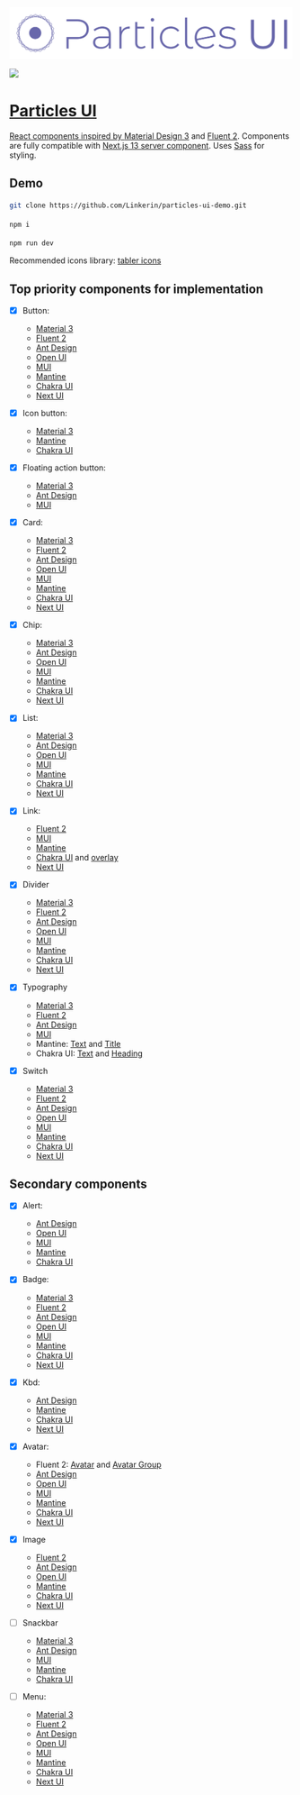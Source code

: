 [![Particles UI Logo](./readme_img/pui-logo.svg)](https://particles-ui.snipshot.dev)

<a href="https://particles-book.snipshot.dev" target="_blank" aria-label="To Particles UI Storybook website"><img src="https://raw.githubusercontent.com/storybooks/brand/master/badge/badge-storybook.svg" />

# Particles UI

React components inspired by [Material Design 3](https://m3.material.io) and
[Fluent 2](https://fluent2.microsoft.design/). Components are fully compatible
with [Next.js 13 server
component](https://nextjs.org/docs/getting-started/react-essentials#server-components).
Uses [Sass](https://sass-lang.com) for styling.

## Demo

```bash
git clone https://github.com/Linkerin/particles-ui-demo.git

npm i

npm run dev
```

Recommended icons library: [tabler icons](https://tabler-icons.io/)

## Top priority components for implementation

- [x] Button:

  - [Material 3](https://m3.material.io/components/buttons/overview)
  - [Fluent
    2](https://fluent2.microsoft.design/components/web/react/button/usage)
  - [Ant Design](https://ant.design/components/button)
  - [Open UI](https://open-ui.org/components/button/)
  - [MUI](https://mui.com/material-ui/react-button/)
  - [Mantine](https://mantine.dev/core/button/)
  - [Chakra UI](https://chakra-ui.com/docs/components/button)
  - [Next UI](https://nextui.org/docs/components/button)

- [x] Icon button:

  - [Material 3](https://m3.material.io/components/icon-buttons/overview)
  - [Mantine](https://mantine.dev/core/action-icon/)
  - [Chakra UI](https://chakra-ui.com/docs/components/icon-button/usage)

- [x] Floating action button:

  - [Material
    3](https://m3.material.io/components/floating-action-button/overview)
  - [Ant Design](https://ant.design/components/float-button)
  - [MUI](https://mui.com/material-ui/react-floating-action-button/)

- [x] Card:

  - [Material 3](https://m3.material.io/components/cards/overview)
  - [Fluent 2](https://fluent2.microsoft.design/components/web/react/card/usage)
  - [Ant Design](https://ant.design/components/card)
  - [Open UI](https://open-ui.org/components/card.research/)
  - [MUI](https://mui.com/material-ui/react-card/)
  - [Mantine](https://mantine.dev/core/card/)
  - [Chakra UI](https://chakra-ui.com/docs/components/card)
  - [Next UI](https://nextui.org/docs/components/card)

- [x] Chip:

  - [Material 3](https://m3.material.io/components/chips/overview)
  - [Ant Design](https://ant.design/components/tag)
  - [Open UI](https://open-ui.org/components/tag/)
  - [MUI](https://mui.com/material-ui/react-chip/)
  - [Mantine](https://mantine.dev/core/chip/)
  - [Chakra UI](https://chakra-ui.com/docs/components/tag)
  - [Next UI](https://nextui.org/docs/components/chip)

- [x] List:

  - [Material 3](https://m3.material.io/components/lists/overview)
  - [Ant Design](https://ant.design/components/list)
  - [Open UI](https://open-ui.org/components/list.research/)
  - [MUI](https://mui.com/material-ui/react-list/)
  - [Mantine](https://mantine.dev/core/list/)
  - [Chakra UI](https://chakra-ui.com/docs/components/list)
  - [Next UI](https://nextui.org/docs/components/listbox)

- [x] Link:

  - [Fluent 2](https://fluent2.microsoft.design/components/web/react/link/usage)
  - [MUI](https://mui.com/material-ui/react-link/)
  - [Mantine](https://mantine.dev/core/anchor/)
  - [Chakra UI](https://chakra-ui.com/docs/components/link) and
    [overlay](https://chakra-ui.com/docs/components/link-overlay)
  - [Next UI](https://nextui.org/docs/components/link)

- [x] Divider

  - [Material 3](https://m3.material.io/components/divider/overview)
  - [Fluent
    2](https://fluent2.microsoft.design/components/web/react/divider/usage)
  - [Ant Design](https://ant.design/components/divider)
  - [Open UI](https://open-ui.org/components/text/)
  - [MUI](https://mui.com/material-ui/react-divider/)
  - [Mantine](https://mantine.dev/core/divider/)
  - [Chakra UI](https://chakra-ui.com/docs/components/divider)
  - [Next UI](https://nextui.org/docs/components/divider)

- [x] Typography

  - [Material 3](https://m3.material.io/styles/typography/overview)
  - [Fluent 2](https://fluent2.microsoft.design/components/web/react/text/usage)
  - [Ant Design](https://ant.design/components/typography)
  - [MUI](https://mui.com/material-ui/react-typography/)
  - Mantine: [Text](https://mantine.dev/core/text/) and
    [Title](https://mantine.dev/core/title/)
  - Chakra UI: [Text](https://chakra-ui.com/docs/components/text) and
    [Heading](https://chakra-ui.com/docs/components/heading)

- [x] Switch

  - [Material 3](https://m3.material.io/components/switch/overview)
  - [Fluent
    2](https://fluent2.microsoft.design/components/web/react/switch/usage)
  - [Ant Design](https://ant.design/components/switch)
  - [Open UI](https://open-ui.org/components/switch/)
  - [MUI](https://mui.com/material-ui/react-switch/)
  - [Mantine](https://mantine.dev/core/switch/)
  - [Chakra UI](https://chakra-ui.com/docs/components/switch)
  - [Next UI](https://nextui.org/docs/components/switch)

## Secondary components

- [x] Alert:

  - [Ant Design](https://ant.design/components/alert)
  - [Open UI](https://open-ui.org/components/alert.research/)
  - [MUI](https://mui.com/material-ui/react-alert/)
  - [Mantine](https://mantine.dev/core/alert/)
  - [Chakra UI](https://chakra-ui.com/docs/components/alert)

- [x] Badge:

  - [Material 3](https://m3.material.io/components/badges/overview)
  - [Fluent
    2](https://fluent2.microsoft.design/components/web/react/badge/usage)
  - [Ant Design](https://ant.design/components/badge)
  - [Open UI](https://open-ui.org/components/badge.research/)
  - [MUI](https://mui.com/material-ui/react-badge/)
  - [Mantine](https://mantine.dev/core/badge/)
  - [Chakra UI](https://chakra-ui.com/docs/components/badge)
  - [Next UI](https://nextui.org/docs/components/badge)

- [x] Kbd:

  - [Ant Design](https://ant.design/components/typography)
  - [Mantine](https://mantine.dev/core/kbd/)
  - [Chakra UI](https://chakra-ui.com/docs/components/kbd)
  - [Next UI](https://nextui.org/docs/components/kbd)

- [x] Avatar:

  - Fluent 2:
    [Avatar](https://fluent2.microsoft.design/components/web/react/avatar/usage)
    and [Avatar
    Group](https://fluent2.microsoft.design/components/web/react/avatargroup/usage)
  - [Ant Design](https://ant.design/components/avatar)
  - [Open UI](https://open-ui.org/components/avatar.research/)
  - [MUI](https://mui.com/material-ui/react-avatar/)
  - [Mantine](https://mantine.dev/core/avatar/)
  - [Chakra UI](https://chakra-ui.com/docs/components/avatar)
  - [Next UI](https://nextui.org/docs/components/avatar)

- [x] Image

  - [Fluent
    2](https://fluent2.microsoft.design/components/web/react/image/usage)
  - [Ant Design](https://ant.design/components/image)
  - [Open UI](https://open-ui.org/components/image.research/)
  - [Mantine](https://mantine.dev/core/image/)
  - [Chakra UI](https://chakra-ui.com/docs/components/image)
  - [Next UI](https://nextui.org/docs/components/image)

- [ ] Snackbar

  - [Material 3](https://m3.material.io/components/snackbar/overview)
  - [Ant Design](https://ant.design/components/message)
  - [MUI](https://mui.com/material-ui/react-snackbar/)
  - [Mantine](https://mantine.dev/core/notification/)
  - [Chakra UI](https://chakra-ui.com/docs/components/toast)

- [ ] Menu:
  - [Material 3](https://m3.material.io/components/menus/guidelines)
  - [Fluent 2](https://fluent2.microsoft.design/components/web/react/menu/usage)
  - [Ant Design](https://ant.design/components/menu)
  - [Open UI](https://open-ui.org/components/menu.research/)
  - [MUI](https://mui.com/material-ui/react-menu/)
  - [Mantine](https://mantine.dev/core/menu/)
  - [Chakra UI](https://chakra-ui.com/docs/components/menu)
  - [Next UI](https://nextui.org/docs/components/dropdown)
